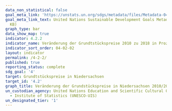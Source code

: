 ```yaml
---
data_non_statistical: false
goal_meta_link: 'https://unstats.un.org/sdgs/metadata/files/Metadata-04-02-02.pdf '
goal_meta_link_text: United Nations Sustainable Development Goals Metadata (PDF 223
  KB)
graph_type: bar
data_show_map: true
indicator: 4.2.2
indicator_name: Veränderung der Grundtstückspreise 2010 zu 2018 in Prozent
indicator_sort_order: 04-02-02
layout: indicator
permalink: /4-2-2/
published: true
reporting_status: complete
sdg_goal: '4'
target: Grundtstückspreise in Niedersachsen
target_id: '4.2'
graph_title: Veränderung der Grundstückspreise in Niedersachsen 2010/2018 in Prozent 
un_custodian_agency: United Nations Education and Scientific Cultural Organisation
  - Institute of Statistics (UNESCO-UIS)
un_designated_tier: '1'
---
```

